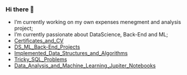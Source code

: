 ### Hi there 👋


- I’m currently working on my own expenses menegment and analysis project;
- I’m currently passionate about DataScience, Back-End and ML;
- [Certificates_and_CV](https://github.com/CERTIFICATES-CV/CV_CERTIFICATES)
- [DS_ML_Back-End_Projects](https://github.com/ML-DS-PROJECTS)
- [Implemented_Data_Structures_and_Algorithms](https://github.com/DATA-STRUCTURES-PROJECTS)
- [Tricky_SQL_Problems](https://github.com/TRICKY-SQL-PROBLEMS)
- [Data_Analysis_and_Machine_Learning_Jupiter_Notebooks](https://github.com/DATA-ANALYSIS-NOTEBOOKS)
